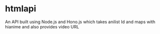 # htmlapi
An API built using Node.js and Hono.js which takes anilist Id and maps with hianime and also provides video URL
